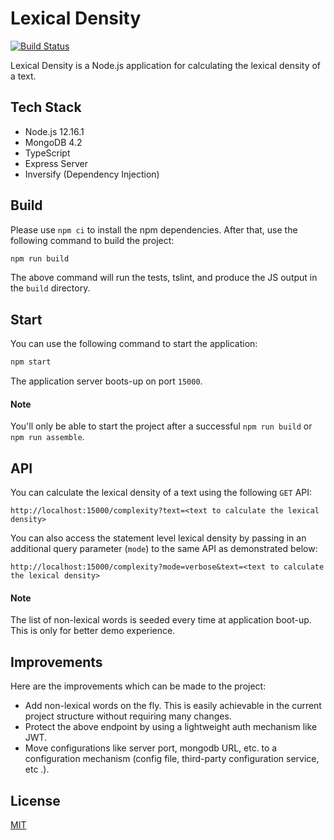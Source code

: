 # Lexical Density

[![Build Status](https://travis-ci.org/ashraymehta/lexical-density.svg?branch=master)](https://travis-ci.org/ashraymehta/lexical-density)

Lexical Density is a Node.js application for calculating the lexical density of a text.

## Tech Stack
* Node.js 12.16.1
* MongoDB 4.2
* TypeScript
* Express Server
* Inversify (Dependency Injection)

## Build

Please use `npm ci` to install the npm dependencies. After that, use the following command to build the project:

```bash
npm run build
```

The above command will run the tests, tslint, and produce the JS output in the `build` directory.

## Start

You can use the following command to start the application:

```bash
npm start
```

The application server boots-up on port `15000`.

#### Note
You'll only be able to start the project after a successful `npm run build` or `npm run assemble`.

## API

You can calculate the lexical density of a text using the following `GET` API:

```
http://localhost:15000/complexity?text=<text to calculate the lexical density>
```

You can also access the statement level lexical density by passing in an additional query parameter (`mode`) to the same API as
 demonstrated
 below:

```
http://localhost:15000/complexity?mode=verbose&text=<text to calculate the lexical density>
```

#### Note

The list of non-lexical words is seeded every time at application boot-up. This is only for better demo experience.

## Improvements

Here are the improvements which can be made to the project:

* Add non-lexical words on the fly. This is easily achievable in the current project structure
 without requiring many changes.
* Protect the above endpoint by using a lightweight auth mechanism like JWT. 
* Move configurations like server port, mongodb URL, etc. to a configuration mechanism (config file, third-party configuration service, etc
.). 

## License
[MIT](https://choosealicense.com/licenses/mit/)